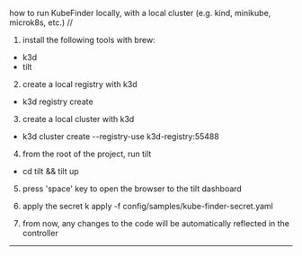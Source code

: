 how to run KubeFinder locally, with a local cluster 
(e.g. kind, minikube, microk8s, etc.)
//
1. install the following tools with brew:
- k3d
- tilt

2. create a local registry with k3d
- k3d registry create 

3. create a local cluster with k3d
- k3d cluster create --registry-use k3d-registry:55488

4. from the root of the project, run tilt
- cd tilt && tilt up

5. press 'space' key to open the browser to the tilt dashboard

6. apply the secret k apply -f config/samples/kube-finder-secret.yaml

6. from now, any changes to the code will be automatically reflected in the controller


--------------------------------------------------------------------------------------
